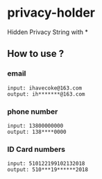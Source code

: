 # privacy-holder

Hidden Privacy String with * 

## How to use ?

### email 

    input: ihavecoke@163.com
    output: ih*******@163.com
     
### phone number

    input: 13800000000
    output: 138****0000

### ID Card numbers

    input: 510122199102132018
    output: 510***19******2018
